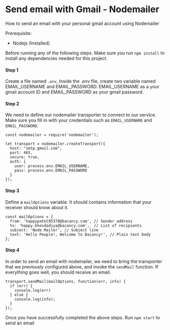 

# Send email with Gmail - Nodemailer

How to send an email with your personal gmail account using Nodemailer

Prerequisite:
- Nodejs (Installed)


Before running any of the following steps. Make sure you run `npm install` to install any dependencies needed for this project. 


#### Step 1
Create a file named `.env`, Inside the *.env* file, create two variable named EMAIL_USERNAME and EMAIL_PASSWORD. EMAIL_USERNAME as a your gmail account ID and EMAIL_PASSWORD as your gmail password.



#### Step 2
We need to define our nodemailer transporter to connect to our service. Make sure you fill in with your credentials such as `EMAIL_USERNAME` and `EMAIL_PASSWORD`.
```
const nodemailer = require('nodemailer');

let transport = nodemailer.createTransport({
  host: "smtp.gmail.com",
  port: 465,
  secure: true,
  auth: {
    user: process.env.EMAIL_USERNAME,
    pass: process.env.EMAIL_PASSWORD
  }
});
```


#### Step 3
Define a `mailOptions` variable. It should contains information that your receiver should know about it. 
```
const mailOptions = {
  from: 'happypatel95370@bacancy.com', // Sender address
  to: 'happy.bhesdadiya@bacancy.com',  // List of recipients
  subject: 'Node Mailer', // Subject line
  text: 'Hello People!, Welcome to Bacancy!', // Plain text body
};
```


#### Step 4
In order to send an email with nodemailer, we need to bring the transporter that we previously configured above, and invoke the `sendMail` function. If everything goes well, you should receive an email.
```
transport.sendMail(mailOptions, function(err, info) {
  if (err) {
    console.log(err)
  } else {
    console.log(info);
  }
});

```



Once you have successfully completed the above steps. Run `npm start` to send an email